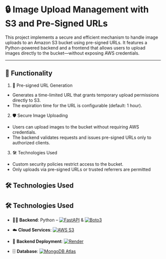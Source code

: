 # 🔒 Image Upload Management with S3 and Pre-Signed URLs

This project implements a secure and efficient mechanism to handle image uploads to an Amazon S3 bucket using pre-signed URLs. It features a Python-powered backend and a frontend that allows users to upload images directly to the bucket—without exposing AWS credentials.

---

## 🚀 Functionality

1. 🔗 Pre-signed URL Generation

- Generates a time-limited URL that grants temporary upload permissions directly to S3.
- The expiration time for the URL is configurable (default: 1 hour).

2. 🛡️ Secure Image Uploading

- Users can upload images to the bucket without requiring AWS credentials.
- The backend validates requests and issues pre-signed URLs only to authorized clients.

3. 🛠️ Technologies Used

- Custom security policies restrict access to the bucket.
- Only uploads via pre-signed URLs or trusted referrers are permitted

## 🛠️ Technologies Used

## 🛠️ Technologies Used

- 👨‍💻 **Backend**: Python – [![FastAPI](https://img.shields.io/badge/FastAPI-005571?logo=fastapi&logoColor=white&style=flat-square)](https://fastapi.tiangolo.com/) & [![Boto3](https://img.shields.io/badge/Boto3-FF9900?logo=amazonaws&logoColor=white&style=flat-square)](https://boto3.amazonaws.com/v1/documentation/api/latest/index.html)
  
- ☁️ **Cloud Services**: [![AWS S3](https://img.shields.io/badge/AWS%20S3-FF9900?style=flat-square&logo=amazon-aws&logoColor=white)](https://aws.amazon.com/s3/)

  
- 🚀 **Backend Deployment**: [![Render](https://img.shields.io/badge/Render-3A3A3A?logo=render&logoColor=white&style=flat-square)](https://render.com/)
  
- 🗄️ **Database**: [![MongoDB Atlas](https://img.shields.io/badge/MongoDB_Atlas-47A248?logo=mongodb&logoColor=white&style=flat-square)](https://www.mongodb.com/cloud/atlas)

